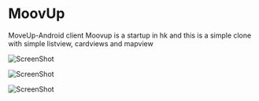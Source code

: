 # MoovUp
MoveUp-Android client 
Moovup is a startup in hk and this is a simple clone with simple listview, cardviews and mapview

![ScreenShot](https://{https://scontent.fhkg4-2.fna.fbcdn.net/v/t1.0-9/53121467_10157340534482638_2483779256564318208_n.jpg?_nc_cat=109&_nc_ht=scontent.fhkg4-2.fna&oh=a4ccc66ab3791b8b9eae2bd67e51bec4&oe=5CDE95BC})

![ScreenShot](https://{https://scontent.fhkg3-1.fna.fbcdn.net/v/t1.0-9/53043127_10157340534427638_93072933441765376_n.jpg?_nc_cat=101&_nc_ht=scontent.fhkg3-1.fna&oh=295466b838784bdfc8760f44f274c183&oe=5CE2ED02})

![ScreenShot](https://{https://scontent.fhkg3-2.fna.fbcdn.net/v/t1.0-9/53184593_10157340534332638_3655538865688543232_n.jpg?_nc_cat=108&_nc_ht=scontent.fhkg3-2.fna&oh=7dbcbff80b042cbcdba4007dc276fd87&oe=5D1944AC})
